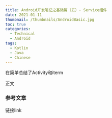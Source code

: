 ```yaml
---
title: Android开发笔记之基础篇（五）- Service组件
date: 2021-01-11
thumbnail: /thumbnails/AndroidBasic.jpg
toc: true
categories:
  - Technical
  - Android
tags:
  - Kotlin
  - Java
  - Chinese
---
```


在简单总结了Activity和iterm

<!-- more -->

正文

###  

### 参考文章

链接link